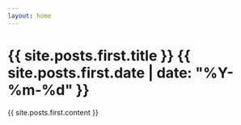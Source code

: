 ```yaml
---
layout: home
---
```


<h1>{{ site.posts.first.title }} {{ site.posts.first.date | date: "%Y-%m-%d" }}</h1>
{{ site.posts.first.content }}
